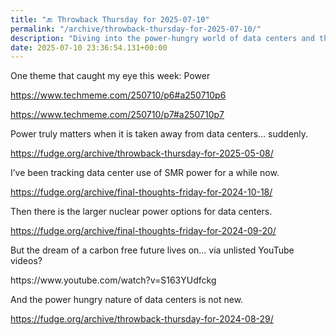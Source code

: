 ```yaml
---
title: "🔙 Throwback Thursday for 2025-07-10"
permalink: "/archive/throwback-thursday-for-2025-07-10/"
description: "Diving into the power-hungry world of data centers and their sustainability!"
date: 2025-07-10 23:36:54.131+00:00
---
```


<p>One theme that caught my eye this week: Power</p><p><a target="_blank" rel="noopener noreferrer nofollow" href="https://www.techmeme.com/250710/p6#a250710p6">https://www.techmeme.com/250710/p6#a250710p6</a></p><p><a target="_blank" rel="noopener noreferrer nofollow" href="https://www.techmeme.com/250710/p7#a250710p7">https://www.techmeme.com/250710/p7#a250710p7</a> </p><p>Power truly matters when it is taken away from data centers… suddenly.</p><p><a target="_blank" rel="noopener noreferrer nofollow" href="https://fudge.org/archive/throwback-thursday-for-2025-05-08/">https://fudge.org/archive/throwback-thursday-for-2025-05-08/</a></p><p>I’ve been tracking data center use of SMR power for a while now.</p><p><a target="_blank" rel="noopener noreferrer nofollow" href="https://fudge.org/archive/final-thoughts-friday-for-2024-10-18/">https://fudge.org/archive/final-thoughts-friday-for-2024-10-18/</a></p><p>Then there is the larger nuclear power options for data centers.</p><p><a target="_blank" rel="noopener noreferrer nofollow" href="https://fudge.org/archive/final-thoughts-friday-for-2024-09-20/">https://fudge.org/archive/final-thoughts-friday-for-2024-09-20/</a></p><p>But the dream of a carbon free future lives on… via unlisted YouTube videos?</p><p>https://www.youtube.com/watch?v=S163YUdfckg</p><p>And the power hungry nature of data centers is not new.</p><p><a target="_blank" rel="noopener noreferrer nofollow" href="https://fudge.org/archive/throwback-thursday-for-2024-08-29/">https://fudge.org/archive/throwback-thursday-for-2024-08-29/</a></p><p></p>